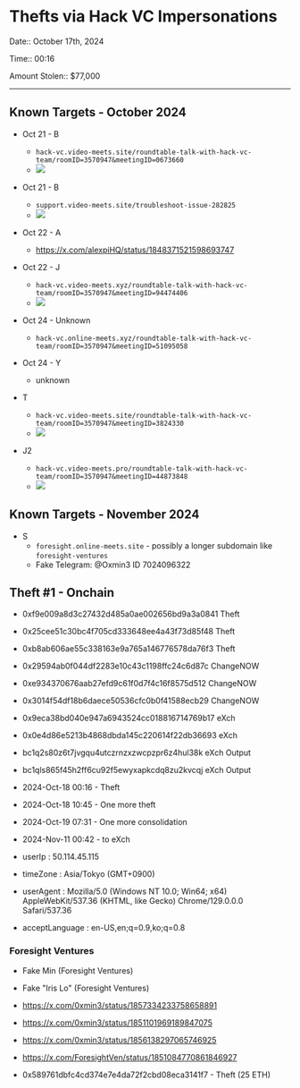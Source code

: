 # Thefts via Hack VC Impersonations

Date:: October 17th, 2024

Time:: 00:16

Amount Stolen:: $77,000

---


## Known Targets - October 2024


- Oct 21 - B 
    - `hack-vc.video-meets.site/roundtable-talk-with-hack-vc-team/roomID=3570947&meetingID=0673660`
    - ![](../images/2024-10-21_SQSQ_01.jpg)

- Oct 21 - B 
    - `support.video-meets.site/troubleshoot-issue-282825`
    - ![](../images/2024-10-21_SQSQ_02.jpg)

- Oct 22 - A  
    - https://x.com/alexpiHQ/status/1848371521598693747

- Oct 22 - J 
    - `hack-vc.video-meets.xyz/roundtable-talk-with-hack-vc-team/roomID=3570947&meetingID=94474406`
    - ![](../images/2024-10-22_SQSQ_01.png)

- Oct 24 - Unknown 
    - `hack-vc.online-meets.xyz/roundtable-talk-with-hack-vc-team/roomID=3570947&meetingID=51095058`

- Oct 24 - Y 
    - unknown

- T 
    - `hack-vc.video-meets.site/roundtable-talk-with-hack-vc-team/roomID=3570947&meetingID=3824330`
    - ![](../images/2024-10-24_SQSQ_01.jpg)
    
- J2 
    - `hack-vc.video-meets.pro/roundtable-talk-with-hack-vc-team/roomID=3570947&meetingID=44873848`
    - ![](../images/2024-10-25_SQSQ_00-02-32.jpg)

## Known Targets - November 2024

- S
    - `foresight.online-meets.site` - possibly a longer subdomain like `foresight-ventures`
    - Fake Telegram: @Oxmin3 ID 7024096322



## Theft #1 - Onchain

- 0xf9e009a8d3c27432d485a0ae002656bd9a3a0841 Theft
- 0x25cee51c30bc4f705cd333648ee4a43f73d85f48 Theft
- 0xb8ab606ae55c338163e9a765a146776578da76f3 Theft
- 0x29594ab0f044df2283e10c43c1198ffc24c6d87c ChangeNOW
- 0xe934370676aab27efd9c61f0d7f4c16f8575d512 ChangeNOW
- 0x3014f54df18b6daece50536cfc0b0f41588ecb29 ChangeNOW
- 0x9eca38bd040e947a6943524cc018816714769b17 eXch
- 0x0e4d86e5213b4868dbda145c220614f22db36693 eXch
- bc1q2s80z6t7jvgqu4utczrnzxzwcpzpr6z4hul38k eXch Output
- bc1qls865f45h2ff6cu92f5ewyxapkcdq8zu2kvcqj eXch Output

- 2024-Oct-18 00:16 - Theft
- 2024-Oct-18 10:45 - One more theft
- 2024-Oct-19 07:31 - One more consolidation
- 2024-Nov-11 00:42 - to eXch

- userIp : 50.114.45.115

- timeZone : Asia/Tokyo (GMT+0900)

- userAgent : Mozilla/5.0 (Windows NT 10.0; Win64; x64) AppleWebKit/537.36 (KHTML, like Gecko) Chrome/129.0.0.0 Safari/537.36

- acceptLanguage : en-US,en;q=0.9,ko;q=0.8 





### Foresight Ventures

- Fake Min (Foresight Ventures)
- Fake "Iris Lo" (Foresight Ventures)
- https://x.com/0xmin3/status/1857334233758658891
- https://x.com/0xmin3/status/1851101969189847075
- https://x.com/0xmin3/status/1856138297065746925
- https://x.com/ForesightVen/status/1851084770861846927

- 0x589761dbfc4cd374e7e4da72f2cbd08eca3141f7 - Theft (25 ETH)